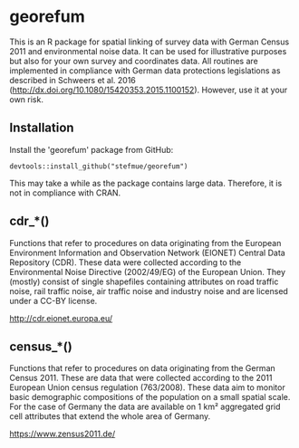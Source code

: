 # georefum
This is an R package for spatial linking of survey data with German Census 2011 and environmental noise data. It can be used for illustrative purposes but also for your own survey and coordinates data. All routines are implemented in compliance with German data protections legislations as described in Schweers et al. 2016 (http://dx.doi.org/10.1080/15420353.2015.1100152). However, use it at your own risk.

## Installation
Install the 'georefum' package from GitHub:

~~~{r}
devtools::install_github("stefmue/georefum")
~~~

This may take a while as the package contains large data. Therefore, it is not in compliance with CRAN.

## cdr_*()
Functions that refer to procedures on data originating from the European Environment Information and Observation Network (EIONET) 
Central Data Repository (CDR). These data were collected according to the Environmental Noise Directive (2002/49/EG) of the
European Union. They (mostly) consist of single shapefiles containing attributes on road traffic noise, rail traffic noise, air traffic
noise and industry noise and are licensed under a CC-BY license. 

http://cdr.eionet.europa.eu/

## census_*()
Functions that refer to procedures on data originating from the German Census 2011. These are data that were collected according to the
2011 European Union census regulation (763/2008). These data aim to monitor basic demographic compositions of the population on a 
small spatial scale. For the case of Germany the data are available on 1 km²
aggregated grid cell attributes that extend the whole area of Germany.

https://www.zensus2011.de/
